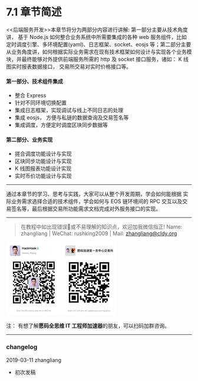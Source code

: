 # 7.1 章节简述

<<后端服务开发>>本章节将分为两部分内容进行讲解: 第一部分主要从技术角度讲， 基于 Node.js 如何整合业务系统中所需要集成的各种 web 服务组件，比如定时调度引擎、多环境配置(yaml)、日志框架、socket、eosjs 等；第二部分主要从业务角度讲，如何根据实际业务需求在现有技术框架如何设计与实现各个业务模块，并最终能够对外提供前端服务所需的 http 及 socket 接口服务，诸如： K 线图实时报表数据接口， 交易所交易对实时价格接口等。

#### 第一部分、技术组件集成

*   整合 Express
*   针对不同环境切换配置
*   集成日志框架，实现调试与线上不同日志的处理
*   集成 eosjs， 方便与私链的数据查询及交易签名等
*   集成调度，方便定时调度区块同步数据等

#### 第二部分、业务实现

*   搓合调度功能设计与实现
*   区块同步功能设计与实现
*   K 线图报表功能设计实现
*   实时币价功能设计与实现

* * *

通过本章节的学习、思考与实践，大家可以从整个开发周期，学会如何能根据 实际业务需求选择合适的技术组件，学会如何与 EOS 链环境间的 RPC 交互以及交易签名等，最后根据交易所功能需求文档完成对外服务接口的实现。

* * *

> 在教程中如出现错误🐛或不易理解的知识点，欢迎加我微信指正! Name: zhangliang | WeChat: rushking2009 | Mail: zhangliang@cldy.org

![](img/9c507c40d372f5692d061c802a44deb2.jpg)![](img/aab6c923225b0a35b6580de17534641d.jpg)

注： 有想了解**愿码全思维 IT 工程师加速器**的朋友，可以扫码加群咨询。

* * *

### **changelog**

2019-03-11 zhangliang

*   初次发稿